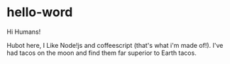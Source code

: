 # hello-word

Hi Humans!

Hubot here, I Like Node!js and  coffeescript (that's what i'm made of!).
I've had tacos on the moon and find them far superior to Earth tacos.
